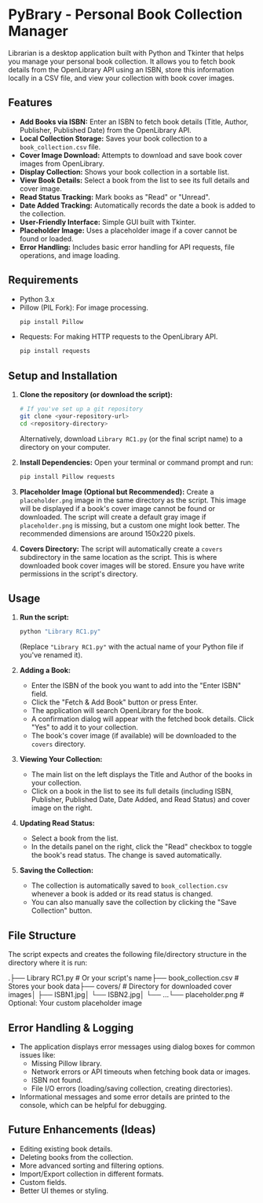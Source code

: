 # PyBrary - Personal Book Collection Manager

Librarian is a desktop application built with Python and Tkinter that helps you manage your personal book collection. It allows you to fetch book details from the OpenLibrary API using an ISBN, store this information locally in a CSV file, and view your collection with book cover images.

## Features

* **Add Books via ISBN:** Enter an ISBN to fetch book details (Title, Author, Publisher, Published Date) from the OpenLibrary API.
* **Local Collection Storage:** Saves your book collection to a `book_collection.csv` file.
* **Cover Image Download:** Attempts to download and save book cover images from OpenLibrary.
* **Display Collection:** Shows your book collection in a sortable list.
* **View Book Details:** Select a book from the list to see its full details and cover image.
* **Read Status Tracking:** Mark books as "Read" or "Unread".
* **Date Added Tracking:** Automatically records the date a book is added to the collection.
* **User-Friendly Interface:** Simple GUI built with Tkinter.
* **Placeholder Image:** Uses a placeholder image if a cover cannot be found or loaded.
* **Error Handling:** Includes basic error handling for API requests, file operations, and image loading.

## Requirements

* Python 3.x
* Pillow (PIL Fork): For image processing.
    ```bash
    pip install Pillow
    ```
* Requests: For making HTTP requests to the OpenLibrary API.
    ```bash
    pip install requests
    ```

## Setup and Installation

1.  **Clone the repository (or download the script):**
    ```bash
    # If you've set up a git repository
    git clone <your-repository-url>
    cd <repository-directory>
    ```
    Alternatively, download `Library RC1.py` (or the final script name) to a directory on your computer.

2.  **Install Dependencies:**
    Open your terminal or command prompt and run:
    ```bash
    pip install Pillow requests
    ```

3.  **Placeholder Image (Optional but Recommended):**
    Create a `placeholder.png` image in the same directory as the script. This image will be displayed if a book's cover image cannot be found or downloaded. The script will create a default gray image if `placeholder.png` is missing, but a custom one might look better. The recommended dimensions are around 150x220 pixels.

4.  **Covers Directory:**
    The script will automatically create a `covers` subdirectory in the same location as the script. This is where downloaded book cover images will be stored. Ensure you have write permissions in the script's directory.

## Usage

1.  **Run the script:**
    ```bash
    python "Library RC1.py"
    ```
    (Replace `"Library RC1.py"` with the actual name of your Python file if you've renamed it).

2.  **Adding a Book:**
    * Enter the ISBN of the book you want to add into the "Enter ISBN" field.
    * Click the "Fetch & Add Book" button or press Enter.
    * The application will search OpenLibrary for the book.
    * A confirmation dialog will appear with the fetched book details. Click "Yes" to add it to your collection.
    * The book's cover image (if available) will be downloaded to the `covers` directory.

3.  **Viewing Your Collection:**
    * The main list on the left displays the Title and Author of the books in your collection.
    * Click on a book in the list to see its full details (including ISBN, Publisher, Published Date, Date Added, and Read Status) and cover image on the right.

4.  **Updating Read Status:**
    * Select a book from the list.
    * In the details panel on the right, click the "Read" checkbox to toggle the book's read status. The change is saved automatically.

5.  **Saving the Collection:**
    * The collection is automatically saved to `book_collection.csv` whenever a book is added or its read status is changed.
    * You can also manually save the collection by clicking the "Save Collection" button.

## File Structure

The script expects and creates the following file/directory structure in the directory where it is run:

.├── Library RC1.py         # Or your script's name├── book_collection.csv    # Stores your book data├── covers/                # Directory for downloaded cover images│   ├── ISBN1.jpg│   └── ISBN2.jpg│   └── ...└── placeholder.png        # Optional: Your custom placeholder image
## Error Handling & Logging

* The application displays error messages using dialog boxes for common issues like:
    * Missing Pillow library.
    * Network errors or API timeouts when fetching book data or images.
    * ISBN not found.
    * File I/O errors (loading/saving collection, creating directories).
* Informational messages and some error details are printed to the console, which can be helpful for debugging.

## Future Enhancements (Ideas)

* Editing existing book details.
* Deleting books from the collection.
* More advanced sorting and filtering options.
* Import/Export collection in different formats.
* Custom fields.
* Better UI themes or styling.
